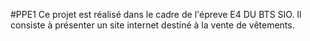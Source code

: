 #PPE1
Ce projet est réalisé dans le cadre de l'épreve E4 DU BTS SIO. Il consiste à présenter un site internet destiné à la vente de vêtements. 
